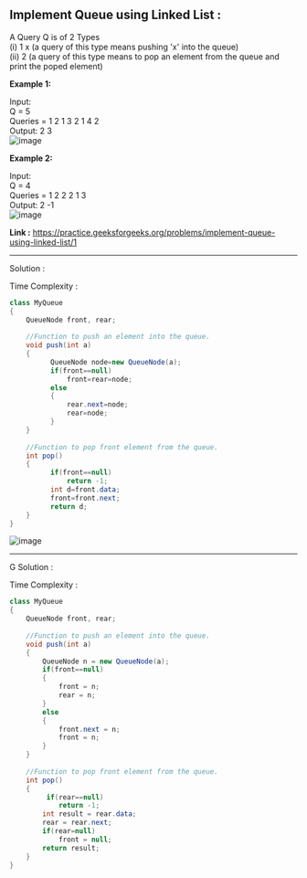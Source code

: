 ## Implement Queue using Linked List : 

A Query Q is of 2 Types <br/>
(i) 1 x   (a query of this type means  pushing 'x' into the queue) <br/>
(ii) 2     (a query of this type means to pop an element from the queue and print the poped element)

**Example 1:**

Input: <br/>
Q = 5 <br/>
Queries = 1 2 1 3 2 1 4 2 <br/>
Output: 2 3 <br/>
![image](https://user-images.githubusercontent.com/23376002/157017989-76573d3f-4556-4285-b8f6-c6a6b2b48fcb.png)


**Example 2:**

Input: <br/>
Q = 4 <br/>
Queries = 1 2 2 2 1 3  <br/>
Output: 2 -1 <br/>
![image](https://user-images.githubusercontent.com/23376002/157018050-92e9db4c-aeae-4343-aa18-32b646151cba.png)


**Link :** https://practice.geeksforgeeks.org/problems/implement-queue-using-linked-list/1


------------------------------------------------------------------------------------------------------------------------------------------------


Solution :

Time Complexity :

```java
class MyQueue
{
    QueueNode front, rear;
    
    //Function to push an element into the queue.
    void push(int a)
    {
          QueueNode node=new QueueNode(a);
          if(front==null)
              front=rear=node;
          else
          {
              rear.next=node;
              rear=node;
          }
    }
	
    //Function to pop front element from the queue.
    int pop()
    {
          if(front==null)
              return -1;
          int d=front.data;
          front=front.next;
          return d;
    }
}
```

![image](https://user-images.githubusercontent.com/23376002/158966187-e8ddb3bf-9570-491d-b1b4-a9da87119ce8.png)


------------------------------------------------------------------------------------------------------------------------------------------------


G Solution :

Time Complexity :

```java
class MyQueue
{
    QueueNode front, rear;
    
    //Function to push an element into the queue.
	void push(int a)
	{
		QueueNode n = new QueueNode(a);
		if(front==null)
		{
		    front = n;
		    rear = n;
		}
		else
		{
		    front.next = n;
		    front = n;
		}
	}
	
    //Function to pop front element from the queue.
	int pop()
	{
		 if(rear==null)
			return -1;
		int result = rear.data;
		rear = rear.next;
		if(rear=null)
		    front = null;
		return result;
	}
}
```

